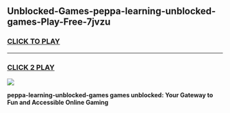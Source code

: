 
## Unblocked-Games-peppa-learning-unblocked-games-Play-Free-7jvzu
<h3>
<a href="https://premium76.site?title=peppa-learning-unblocked-games&ref=18A">CLICK TO PLAY</a></h3>
<hr>

<h3>
<a href="https://premium76.site?title=peppa-learning-unblocked-games&ref=18A">CLICK 2 PLAY</a>
  
</h3>

<a href="https://premium76.site?title=peppa-learning-unblocked-games&ref=18A"><img src="https://clearcache.store/games.png"></a>


**peppa-learning-unblocked-games games unblocked: Your Gateway to Fun and Accessible Online Gaming**
